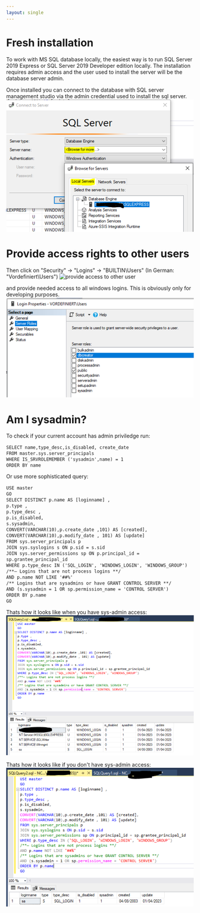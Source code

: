 ```yaml
---
layout: single
---
```


# Fresh installation
To work with MS SQL database locally, the easiest way is to run SQL Server 2019 Express or SQL Server 2019 Developer edition locally.
The installation requires admin access and the user used to install the server will be the database server admin.

Once installed you can connect to the database with SQL server management studio via the admin credential used to install the sql server.
![provide access to other user](/assets/images/software-engineering/databases/sql-server-management-studio-connect.PNG)


# Provide access rights to other users
Then click on "Security" -> "Logins" -> "BUILTIN\Users" (In German: "Vordefiniert\Users") 
![provide access to other user](/assets/images/software-engineering/databases/ssql-server-management-studio)

and provide needed access to all windows logins. This is obviously only for developing purposes.
![provide access to other user](/assets/images/software-engineering/databases/sql-server-management-studio-grant-access.PNG)

# Am I sysadmin?
To check if your current account has admin priviledge run: 
```
SELECT name,type_desc,is_disabled, create_date
FROM master.sys.server_principals
WHERE IS_SRVROLEMEMBER ('sysadmin',name) = 1
ORDER BY name
```

Or use more sophisticated query:
```
USE master
GO
SELECT DISTINCT p.name AS [loginname] ,
p.type ,
p.type_desc ,
p.is_disabled,
s.sysadmin,
CONVERT(VARCHAR(10),p.create_date ,101) AS [created],
CONVERT(VARCHAR(10),p.modify_date , 101) AS [update]
FROM sys.server_principals p
JOIN sys.syslogins s ON p.sid = s.sid
JOIN sys.server_permissions sp ON p.principal_id = sp.grantee_principal_id
WHERE p.type_desc IN ('SQL_LOGIN', 'WINDOWS_LOGIN', 'WINDOWS_GROUP')
/**— Logins that are not process logins **/
AND p.name NOT LIKE '##%'
/** Logins that are sysadmins or have GRANT CONTROL SERVER **/
AND (s.sysadmin = 1 OR sp.permission_name = 'CONTROL SERVER')
ORDER BY p.name
GO
```

Thats how it looks like when you have sys-admin access:
![You are admin](/assets/images/software-engineering/databases/sql-server-management-studio-check-access-admin.PNG)

Thats how it looks like if you don't have sys-admin access:
![You are admin](/assets/images/software-engineering/databases/sql-server-management-studio-check-access-admin-no.PNG)
